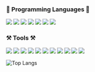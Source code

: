 ### 💪 Programming Languages 💪
<div>
<img src="https://img.shields.io/badge/C-A8B9CC?style=for-the-badge&logo=C&logoColor=white">
<img src="https://img.shields.io/badge/C++-00599C?style=for-the-badge&logo=cplusplus&logoColor=white"/>
<img src="https://img.shields.io/badge/Java-007396?style=for-the-badge&logo=Java&logoColor=white">
<img src="https://img.shields.io/badge/Python-3776AB?style=for-the-badge&logo=Python&logoColor=white">
<img src="https://img.shields.io/badge/HTML5-E34F26?style=for-the-badge&logo=HTML5&logoColor=white">
<img src="https://img.shields.io/badge/CSS3-1572B6?style=for-the-badge&logo=CSS3&logoColor=white">
<img src="https://img.shields.io/badge/JavaScript-F7DF1E?style=for-the-badge&logo=JavaScript&logoColor=white">
</div>

### ⚒ Tools ⚒
<div>
<img src="https://img.shields.io/badge/VisualStudio-5C2D91?style=for-the-badge&logo=VisualStudio&logoColor=white">
<img src="https://img.shields.io/badge/VisualStudioCode-007ACC?style=for-the-badge&logo=VisualStudioCode&logoColor=white">
<img src="https://img.shields.io/badge/EclipseIDE-2C2255?style=for-the-badge&logo=EclipseIDE&logoColor=white">
<img src="https://img.shields.io/badge/Atom-66595C?style=for-the-badge&logo=Atom&logoColor=white">
<img src="https://img.shields.io/badge/AndroidStudio-3DDC84?style=for-the-badge&logo=AndroidStudio&logoColor=white">
<img src="https://img.shields.io/badge/Xcode-147EFB?style=for-the-badge&logo=Xcode&logoColor=white">
<img src="https://img.shields.io/badge/Pycharm-000000?style=for-the-badge&logo=Pycharm&logoColor=white">
<img src="https://img.shields.io/badge/RStudio-75AADB?style=for-the-badge&logo=RStudio&logoColor=white">
<img src="https://img.shields.io/badge/IntelliJIDEA-000000?style=for-the-badge&logo=IntelliJIDEA&logoColor=white">
<img src="https://img.shields.io/badge/MicrosoftExcel-217346?style=for-the-badge&logo=MicrosoftExcel&logoColor=white">
<img src="https://img.shields.io/badge/GitHub-181717?style=for-the-badge&logo=GitHub&logoColor=white">
</div>

![Top Langs](https://github-readme-stats.vercel.app/api/top-langs/?username=alx672219&hide=jupyter%20notebook&layout=compact&theme=tokyonight)
